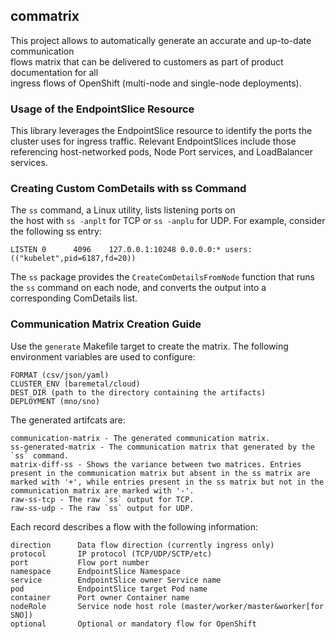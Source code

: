 ## commatrix

This project allows to automatically generate an accurate and up-to-date communication  
flows matrix that can be delivered to customers as part of product documentation for all  
ingress flows of OpenShift (multi-node and single-node deployments).

### Usage of the EndpointSlice Resource

This library leverages the EndpointSlice resource to identify the ports the  
cluster uses for ingress traffic. Relevant EndpointSlices include those  
referencing host-networked pods, Node Port services, and LoadBalancer services.

### Creating Custom ComDetails with ss Command

The `ss` command, a Linux utility, lists listening ports on  
the host with `ss -anplt` for TCP or `ss -anplu` for UDP.
For example, consider the following ss entry:
```
LISTEN 0      4096    127.0.0.1:10248 0.0.0.0:* users:(("kubelet",pid=6187,fd=20))
```

The `ss` package provides the `CreateComDetailsFromNode` function that runs
the `ss` command on each node, and converts the output into a corresponding ComDetails list.  

### Communication Matrix Creation Guide

Use the `generate` Makefile target to create the matrix.
The following environment variables are used to configure:
```
FORMAT (csv/json/yaml)
CLUSTER_ENV (baremetal/cloud)
DEST_DIR (path to the directory containing the artifacts)
DEPLOYMENT (mno/sno)
```

The generated artifcats are:
```
communication-matrix - The generated communication matrix.
ss-generated-matrix - The communication matrix that generated by the `ss` command.
matrix-diff-ss - Shows the variance between two matrices. Entries present in the communication matrix but absent in the ss matrix are marked with '+', while entries present in the ss matrix but not in the communication matrix are marked with '-'.
raw-ss-tcp - The raw `ss` output for TCP.
raw-ss-udp - The raw `ss` output for UDP.
```

Each record describes a flow with the following information:
```
direction      Data flow direction (currently ingress only)
protocol       IP protocol (TCP/UDP/SCTP/etc)
port           Flow port number
namespace      EndpointSlice Namespace
service        EndpointSlice owner Service name
pod            EndpointSlice target Pod name
container      Port owner Container name
nodeRole       Service node host role (master/worker/master&worker[for SNO])
optional       Optional or mandatory flow for OpenShift
```
